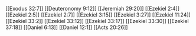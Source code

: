 [[Exodus 32:7]]
[[Deuteronomy 9:12]]
[[Jeremiah 29:20]]
[[Ezekiel 2:4]]
[[Ezekiel 2:5]]
[[Ezekiel 2:7]]
[[Ezekiel 3:15]]
[[Ezekiel 3:27]]
[[Ezekiel 11:24]]
[[Ezekiel 33:2]]
[[Ezekiel 33:12]]
[[Ezekiel 33:17]]
[[Ezekiel 33:30]]
[[Ezekiel 37:18]]
[[Daniel 6:13]]
[[Daniel 12:1]]
[[Acts 20:26]]
